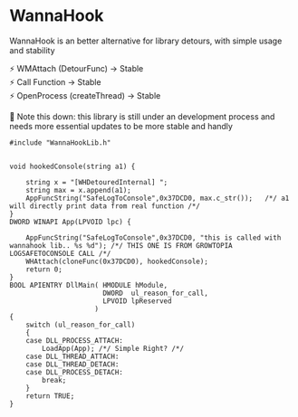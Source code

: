# WannaHook
WannaHook is an better alternative for library detours, with simple usage and stability

⚡ WMAttach (DetourFunc) -> Stable<br />
⚡ Call Function -> Stable<br />
⚡ OpenProcess (createThread) -> Stable<br />

📕  Note this down: this library is still under an development process and needs more essential updates to be more stable and handly

```
#include "WannaHookLib.h"


void hookedConsole(string a1) {

    string x = "[WHDetouredInternal] ";
    string max = x.append(a1);
    AppFuncString("SafeLogToConsole",0x37DCD0, max.c_str());   /*/ a1 will directly print data from real function /*/
}
DWORD WINAPI App(LPVOID lpc) {
   
    AppFuncString("SafeLogToConsole",0x37DCD0, "this is called with wannahook lib.. %s %d"); /*/ THIS ONE IS FROM GROWTOPIA LOGSAFETOCONSOLE CALL /*/
    WHAttach(cloneFunc(0x37DCD0), hookedConsole);
    return 0;
}
BOOL APIENTRY DllMain( HMODULE hModule,
                       DWORD  ul_reason_for_call,
                       LPVOID lpReserved
                     )
{
    switch (ul_reason_for_call)
    {
    case DLL_PROCESS_ATTACH:
        LoadApp(App); /*/ Simple Right? /*/
    case DLL_THREAD_ATTACH:
    case DLL_THREAD_DETACH:
    case DLL_PROCESS_DETACH:
        break;
    }
    return TRUE;
}

```
